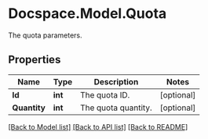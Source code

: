 # Docspace.Model.Quota
The quota parameters.

## Properties

Name | Type | Description | Notes
------------ | ------------- | ------------- | -------------
**Id** | **int** | The quota ID. | [optional] 
**Quantity** | **int** | The quota quantity. | [optional] 

[[Back to Model list]](../README.md#documentation-for-models) [[Back to API list]](../README.md#documentation-for-api-endpoints) [[Back to README]](../README.md)

